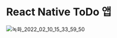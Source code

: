 # React Native ToDo 앱

![녹화_2022_02_10_15_33_59_50](https://user-images.githubusercontent.com/84860387/153356260-24f3d425-c10c-4b90-b9d4-d3b126ab8773.gif)
